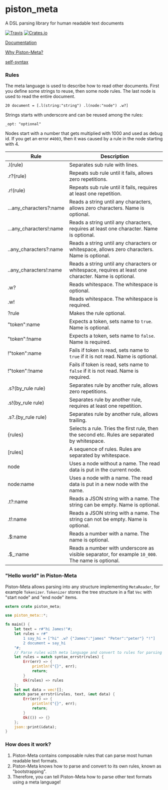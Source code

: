 # piston_meta
A DSL parsing library for human readable text documents

[![Travis](https://img.shields.io/travis/PistonDevelopers/meta.svg?style=flat-square)](https://travis-ci.org/PistonDevelopers/meta)
[![Crates.io](https://img.shields.io/crates/v/piston_meta.svg?style=flat-square)](https://crates.io/crates/piston_meta)

[Documentation](http://docs.piston.rs/piston_meta/piston_meta/)

[Why Piston-Meta?](https://github.com/PistonDevelopers/meta/issues/1)

[self-syntax](https://raw.githubusercontent.com/PistonDevelopers/meta/master/assets/self-syntax.txt)

### Rules

The meta language is used to describe how to read other documents.
First you define some strings to reuse, then some node rules.
The last node is used to read the entire document.

`20 document = [.l(string:"string") .l(node:"node") .w?]`

Strings starts with underscore and can be reused among the rules:

`_opt: "optional"`

Nodes start with a number that gets multiplied with 1000 and used as debug id.
If you get an error `#4003`, then it was caused by a rule in the node starting with 4.

|Rule|Description|
|----|-----------|
|.l(rule)|Separates sub rule with lines.|
|.r?(rule)|Repeats sub rule until it fails, allows zero repetitions.|
|.r!(rule)|Repeats sub rule until it fails, requires at least one repetition.|
|...any_characters?:name|Reads a string until any characters, allows zero characters. Name is optional.|
|...any_characters!:name|Reads a string until any characters, requires at least one character. Name is optional.|
|..any_characters?:name|Reads a string until any characters or whitespace, allows zero characters. Name is optional.|
|..any_characters!:name|Reads a string until any characters or whitespace, requires at least one character. Name is optional.|
|.w?|Reads whitespace. The whitespace is optional.|
|.w!|Reads whitespace. The whitespace is required.|
|?rule|Makes the rule optional.|
|"token":name|Expects a token, sets name to `true`. Name is optional.|
|"token":!name|Expects a token, sets name to `false`. Name is required.|
|!"token":name|Fails if token is read, sets name to `true` if it is not read. Name is optional.|
|!"token":!name|Fails if token is read, sets name to `false` if it is not read. Name is required.|
|.s?(by_rule rule)|Separates rule by another rule, allows zero repetitions.|
|.s!(by_rule rule)|Separates rule by another rule, requires at least one repetition.|
|.s?.(by_rule rule)|Separates rule by another rule, allows trailing.|
|{rules}|Selects a rule. Tries the first rule, then the second etc. Rules are separated by whitespace.|
|[rules]|A sequence of rules. Rules are separated by whitespace.|
|node|Uses a node without a name. The read data is put in the current node.|
|node:name|Uses a node with a name. The read data is put in a new node with the name.|
|.t?:name|Reads a JSON string with a name. The string can be empty. Name is optional.|
|.t!:name|Reads a JSON string with a name. The string can not be empty. Name is optional.|
|.$:name|Reads a number with a name. The name is optional.|
|.$_:name|Reads a number with underscore as visible separator, for example `10_000`. The name is optional.|

### "Hello world" in Piston-Meta

Piston-Meta allows parsing into any structure implementing `MetaReader`, for example `Tokenizer`.
`Tokenizer` stores the tree structure in a flat `Vec` with "start node" and "end node" items.

```Rust
extern crate piston_meta;

use piston_meta::*;

fn main() {
    let text = r#"hi James!"#;
    let rules = r#"
        1 say_hi = ["hi" .w? {"James":"james" "Peter":"peter"} "!"]
        2 document = say_hi
    "#;
    // Parse rules with meta language and convert to rules for parsing text.
    let rules = match syntax_errstr(rules) {
        Err(err) => {
            println!("{}", err);
            return;
        }
        Ok(rules) => rules
    };
    let mut data = vec![];
    match parse_errstr(&rules, text, &mut data) {
        Err(err) => {
            println!("{}", err);
            return;
        }
        Ok(()) => {}
    };
    json::print(&data);
}
```

### How does it work?

1. Piston-Meta contains composable rules that can parse most human readable text formats.
2. Piston-Meta knows how to parse and convert to its own rules, known as "bootstrapping".
3. Therefore, you can tell Piston-Meta how to parse other text formats using a meta language!
